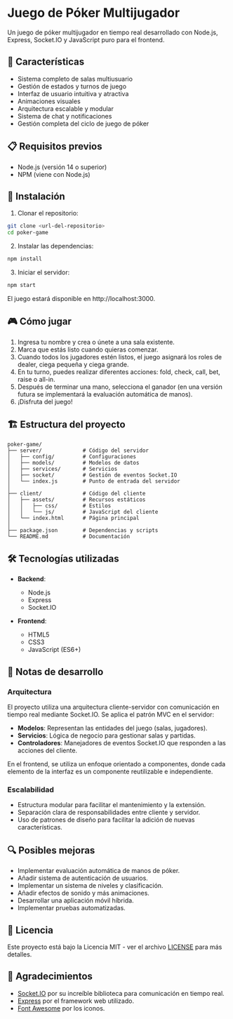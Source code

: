 # Juego de Póker Multijugador

Un juego de póker multijugador en tiempo real desarrollado con Node.js, Express, Socket.IO y JavaScript puro para el frontend.

## 🚀 Características

- Sistema completo de salas multiusuario
- Gestión de estados y turnos de juego
- Interfaz de usuario intuitiva y atractiva
- Animaciones visuales
- Arquitectura escalable y modular
- Sistema de chat y notificaciones
- Gestión completa del ciclo de juego de póker

## 📋 Requisitos previos

- Node.js (versión 14 o superior)
- NPM (viene con Node.js)

## 🔧 Instalación

1. Clonar el repositorio:

```bash
git clone <url-del-repositorio>
cd poker-game
```

2. Instalar las dependencias:

```bash
npm install
```

3. Iniciar el servidor:

```bash
npm start
```

El juego estará disponible en http://localhost:3000.

## 🎮 Cómo jugar

1. Ingresa tu nombre y crea o únete a una sala existente.
2. Marca que estás listo cuando quieras comenzar.
3. Cuando todos los jugadores estén listos, el juego asignará los roles de dealer, ciega pequeña y ciega grande.
4. En tu turno, puedes realizar diferentes acciones: fold, check, call, bet, raise o all-in.
5. Después de terminar una mano, selecciona el ganador (en una versión futura se implementará la evaluación automática de manos).
6. ¡Disfruta del juego!

## 🏗️ Estructura del proyecto

```
poker-game/
├── server/             # Código del servidor
│   ├── config/         # Configuraciones
│   ├── models/         # Modelos de datos
│   ├── services/       # Servicios
│   ├── socket/         # Gestión de eventos Socket.IO
│   └── index.js        # Punto de entrada del servidor
│
├── client/             # Código del cliente
│   ├── assets/         # Recursos estáticos
│   │   ├── css/        # Estilos
│   │   └── js/         # JavaScript del cliente
│   └── index.html      # Página principal
│
├── package.json        # Dependencias y scripts
└── README.md           # Documentación
```

## 🛠️ Tecnologías utilizadas

- **Backend**:
  - Node.js
  - Express
  - Socket.IO

- **Frontend**:
  - HTML5
  - CSS3
  - JavaScript (ES6+)

## 📝 Notas de desarrollo

### Arquitectura

El proyecto utiliza una arquitectura cliente-servidor con comunicación en tiempo real mediante Socket.IO. Se aplica el patrón MVC en el servidor:

- **Modelos**: Representan las entidades del juego (salas, jugadores).
- **Servicios**: Lógica de negocio para gestionar salas y partidas.
- **Controladores**: Manejadores de eventos Socket.IO que responden a las acciones del cliente.

En el frontend, se utiliza un enfoque orientado a componentes, donde cada elemento de la interfaz es un componente reutilizable e independiente.

### Escalabilidad

- Estructura modular para facilitar el mantenimiento y la extensión.
- Separación clara de responsabilidades entre cliente y servidor.
- Uso de patrones de diseño para facilitar la adición de nuevas características.

## 🔍 Posibles mejoras

- Implementar evaluación automática de manos de póker.
- Añadir sistema de autenticación de usuarios.
- Implementar un sistema de niveles y clasificación.
- Añadir efectos de sonido y más animaciones.
- Desarrollar una aplicación móvil híbrida.
- Implementar pruebas automatizadas.

## 📄 Licencia

Este proyecto está bajo la Licencia MIT - ver el archivo [LICENSE](LICENSE) para más detalles.

## 👏 Agradecimientos

- [Socket.IO](https://socket.io/) por su increíble biblioteca para comunicación en tiempo real.
- [Express](https://expressjs.com/) por el framework web utilizado.
- [Font Awesome](https://fontawesome.com/) por los iconos.